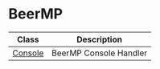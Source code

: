 # BeerMP

| Class                            | Description            |
| -------------------------------- | ---------------------- |
| [Console](API/BeerMP/Console.md) | BeerMP Console Handler |